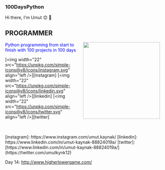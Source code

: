 ### 100DaysPython
Hi there, I'm Umut :blush: 💪
## PROGRAMMER 

<img src="https://media.giphy.com/media/v1.Y2lkPTc5MGI3NjExNTk1ZjkzYTFjN2ExNWUwNDc2YjQ1Y2IyZTU0ODQzMTc0YjE1MmQ3MCZjdD1n/2IudUHdI075HL02Pkk/giphy.gif"  align="right"  widht="400" height="250">

<font color="blue"> Python programming from start to finish with 100 projects in 100 days  </font>

[<img width="22" src="https://unpkg.com/simple-icons@v8/icons/instagram.svg" align="left />][instagram]
[<img width="22" src="https://unpkg.com/simple-icons@v8/icons/linkedin.svg" align="left />][linkedin]
[<img width="22" src="https://unpkg.com/simple-icons@v8/icons/twitter.svg" align="left />][twitter]
  
<br />
<br />
[instagram]: https://www.instagram.com/umut.kaynak/
[linkedin]: https://www.linkedin.com/in/umut-kaynak-88824019a/
[twitter]: [https://www.linkedin.com/in/umut-kaynak-88824019a/](https://twitter.com/umutkynk12)



Day 14: http://www.higherlowergame.com/



